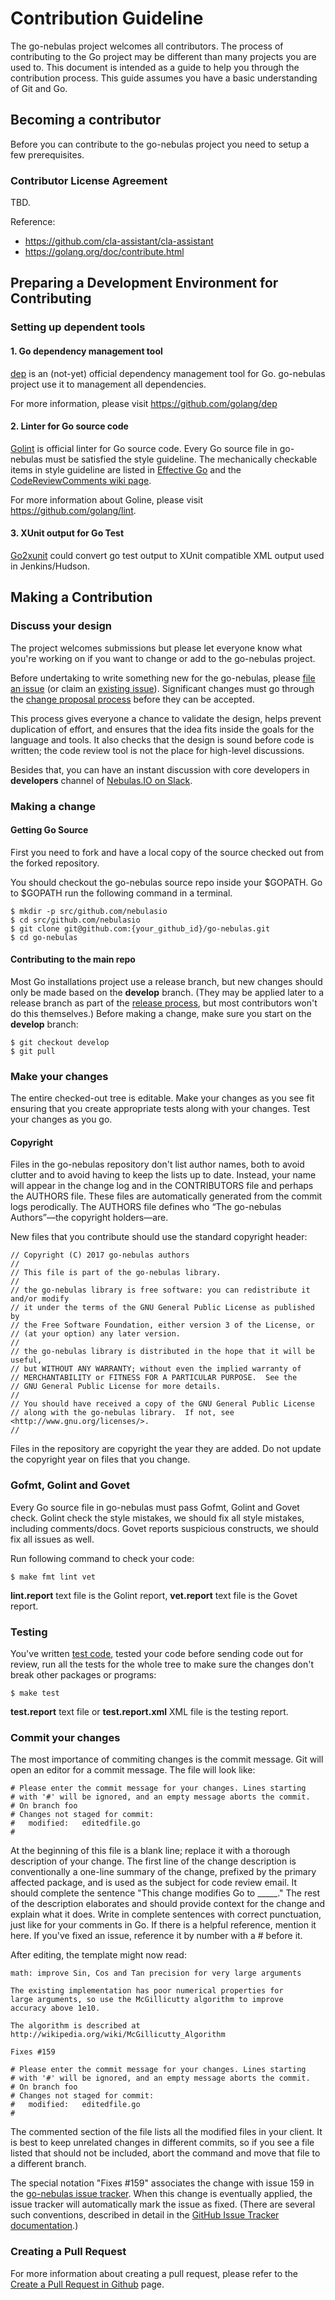 # Contribution Guideline

The go-nebulas project welcomes all contributors. The process of contributing to the Go project may be different than many projects you are used to. This document is intended as a guide to help you through the contribution process. This guide assumes you have a basic understanding of Git and Go.

## Becoming a contributor

Before you can contribute to the go-nebulas project you need to setup a few prerequisites.

### Contributor License Agreement

TBD.

Reference:
 - https://github.com/cla-assistant/cla-assistant
 - https://golang.org/doc/contribute.html


## Preparing a Development Environment for Contributing

### Setting up dependent tools

#### 1. Go dependency management tool

[dep](https://github.com/golang/dep) is an (not-yet) official dependency management tool for Go. go-nebulas project use it to management all dependencies.

For more information, please visit https://github.com/golang/dep

#### 2. Linter for Go source code

[Golint](https://github.com/golang/lint) is official linter for Go source code. Every Go source file in go-nebulas must be satisfied the style guideline. The mechanically checkable items in style guideline are listed in [Effective Go](https://golang.org/doc/effective_go.html) and the [CodeReviewComments wiki page](https://golang.org/wiki/CodeReviewComments).

For more information about Goline, please visit https://github.com/golang/lint.

#### 3. XUnit output for Go Test

[Go2xunit](https://github.com/tebeka/go2xunit) could convert go test output to XUnit compatible XML output used in Jenkins/Hudson.

## Making a Contribution

### Discuss your design

The project welcomes submissions but please let everyone know what you're working on if you want to change or add to the go-nebulas project.

Before undertaking to write something new for the go-nebulas, please [file an issue](https://github.com/nebulasio/go-nebulas/issues/new) (or claim an [existing issue](https://github.com/nebulasio/go-nebulas/issues)). Significant changes must go through the [change proposal process](https://github.com/nebulasio/wiki/change_proposal_process.md) before they can be accepted.

This process gives everyone a chance to validate the design, helps prevent duplication of effort, and ensures that the idea fits inside the goals for the language and tools. It also checks that the design is sound before code is written; the code review tool is not the place for high-level discussions.

Besides that, you can have an instant discussion with core developers in **developers** channel of [Nebulas.IO on Slack](https://nebulasio.herokuapp.com).

### Making a change

#### Getting Go Source

First you need to fork and have a local copy of the source checked out from the forked repository.

You should checkout the go-nebulas source repo inside your $GOPATH. Go to $GOPATH run the following command in a terminal.

```
$ mkdir -p src/github.com/nebulasio
$ cd src/github.com/nebulasio
$ git clone git@github.com:{your_github_id}/go-nebulas.git
$ cd go-nebulas
```

#### Contributing to the main repo

Most Go installations project use a release branch, but new changes should only be made based on the **develop** branch.
(They may be applied later to a release branch as part of the [release process](https://github.com/nebulasio/wiki/release_process.md), but most contributors won't do this themselves.) Before making a change, make sure you start on the **develop** branch:

```
$ git checkout develop
$ git pull
```

### Make your changes

The entire checked-out tree is editable. Make your changes as you see fit ensuring that you create appropriate tests along with your changes. Test your changes as you go.

#### Copyright

Files in the go-nebulas repository don't list author names, both to avoid clutter and to avoid having to keep the lists up to date. Instead, your name will appear in the change log and in the CONTRIBUTORS file and perhaps the AUTHORS file. These files are automatically generated from the commit logs perodically. The AUTHORS file defines who “The go-nebulas Authors”—the copyright holders—are.

New files that you contribute should use the standard copyright header:

```
// Copyright (C) 2017 go-nebulas authors
//
// This file is part of the go-nebulas library.
//
// the go-nebulas library is free software: you can redistribute it and/or modify
// it under the terms of the GNU General Public License as published by
// the Free Software Foundation, either version 3 of the License, or
// (at your option) any later version.
//
// the go-nebulas library is distributed in the hope that it will be useful,
// but WITHOUT ANY WARRANTY; without even the implied warranty of
// MERCHANTABILITY or FITNESS FOR A PARTICULAR PURPOSE.  See the
// GNU General Public License for more details.
//
// You should have received a copy of the GNU General Public License
// along with the go-nebulas library.  If not, see <http://www.gnu.org/licenses/>.
//
```

Files in the repository are copyright the year they are added. Do not update the copyright year on files that you change.

### Gofmt, Golint and Govet

Every Go source file in go-nebulas must pass Gofmt, Golint and Govet check. Golint check the style mistakes, we should fix all style mistakes, including comments/docs. Govet reports suspicious constructs, we should fix all issues as well.

Run following command to check your code:

```
$ make fmt lint vet
```
**lint.report** text file is the Golint report, **vet.report** text file is the Govet report.


### Testing

You've written [test code](https://golang.org/pkg/testing/), tested your code before sending code out for review, run all the tests for the whole tree to make sure the changes don't break other packages or programs:

```
$ make test
```

**test.report** text file or **test.report.xml** XML file is the testing report.


### Commit your changes

The most importance of commiting changes is the commit message. Git will open an editor for a commit message. The file will look like:

```
# Please enter the commit message for your changes. Lines starting
# with '#' will be ignored, and an empty message aborts the commit.
# On branch foo
# Changes not staged for commit:
#	modified:   editedfile.go
#
```
At the beginning of this file is a blank line; replace it with a thorough description of your change. The first line of the change description is conventionally a one-line summary of the change, prefixed by the primary affected package, and is used as the subject for code review email. It should complete the sentence "This change modifies Go to _____." The rest of the description elaborates and should provide context for the change and explain what it does. Write in complete sentences with correct punctuation, just like for your comments in Go. If there is a helpful reference, mention it here. If you've fixed an issue, reference it by number with a # before it.

After editing, the template might now read:

```
math: improve Sin, Cos and Tan precision for very large arguments

The existing implementation has poor numerical properties for
large arguments, so use the McGillicutty algorithm to improve
accuracy above 1e10.

The algorithm is described at http://wikipedia.org/wiki/McGillicutty_Algorithm

Fixes #159

# Please enter the commit message for your changes. Lines starting
# with '#' will be ignored, and an empty message aborts the commit.
# On branch foo
# Changes not staged for commit:
#	modified:   editedfile.go
#
```

The commented section of the file lists all the modified files in your client. It is best to keep unrelated changes in different commits, so if you see a file listed that should not be included, abort the command and move that file to a different branch.

The special notation "Fixes #159" associates the change with issue 159 in the [go-nebulas issue tracker](https://github.com/nebulasio/go-nebulas/issues/159). When this change is eventually applied, the issue tracker will automatically mark the issue as fixed. (There are several such conventions, described in detail in the [GitHub Issue Tracker documentation](https://help.github.com/articles/closing-issues-via-commit-messages/).)

### Creating a Pull Request

For more information about creating a pull request, please refer to the [Create a Pull Request in Github](https://help.github.com/articles/creating-a-pull-request/) page.
